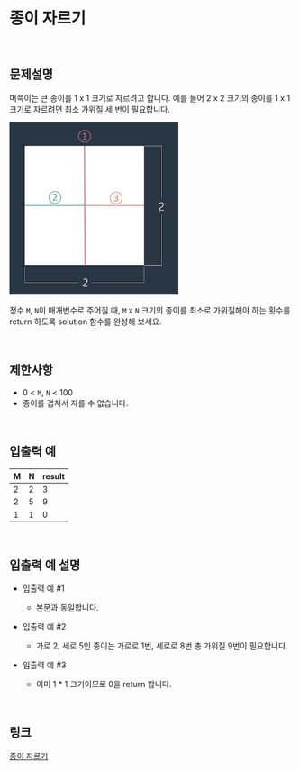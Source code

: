 # 종이 자르기

<br>

## 문제설명
머쓱이는 큰 종이를 1 x 1 크기로 자르려고 합니다. 예를 들어 2 x 2 크기의 종이를 1 x 1 크기로 자르려면 최소 가위질 세 번이 필요합니다.

<img src="image/1.png" width="300" /><br>

정수 `M`, `N`이 매개변수로 주어질 때, `M` x `N` 크기의 종이를 최소로 가위질해야 하는 횟수를 return 하도록 solution 함수를 완성해 보세요.

<br>

## 제한사항
- 0 < `M`, `N` < 100
- 종이를 겹쳐서 자를 수 없습니다.

<br>

## 입출력 예
| M | N | result |
|---|---|---|
| 2 | 2 | 3 |
| 2 | 5 | 9 |
| 1 | 1 | 0 |

<br>

## 입출력 예 설명
- 입출력 예 #1
    - 본문과 동일합니다.

- 입출력 예 #2
    - 가로 2, 세로 5인 종이는 가로로 1번, 세로로 8번 총 가위질 9번이 필요합니다.

- 입출력 예 #3
    - 이미 1 * 1 크기이므로 0을 return 합니다.

<br>

## 링크
[종이 자르기](https://school.programmers.co.kr/learn/courses/30/lessons/120922)
